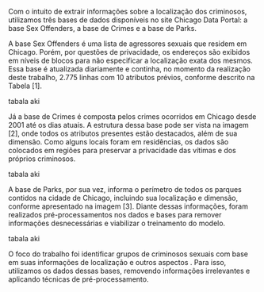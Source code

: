 Com o intuito de extrair informações sobre a localização dos criminosos, utilizamos três bases de dados disponíveis no site Chicago Data Portal: a base Sex Offenders, a base de Crimes e a base de Parks.

A base Sex Offenders é uma lista de agressores sexuais que residem em Chicago. Porém, por questões de privacidade, os endereços são exibidos em níveis de blocos para não especificar a localização exata dos mesmos. Essa base é atualizada diariamente e continha, no momento da realização deste trabalho, 2.775 linhas com 10 atributos prévios, conforme descrito na Tabela [1].

tabala aki

Já a base de Crimes é composta pelos crimes ocorridos em Chicago desde 2001 até os dias atuais. A estrutura dessa base pode ser vista na imagem [2], onde todos os atributos presentes estão destacados, além de sua dimensão. Como alguns locais foram em residências, os dados são colocados em regiões para preservar a privacidade das vítimas e dos próprios criminosos.

tabala aki

A base de Parks, por sua vez, informa o perímetro de todos os parques contidos na cidade de Chicago, incluindo sua localização e dimensão, conforme apresentado na imagem [3]. Diante dessas informações, foram realizados pré-processamentos nos dados e bases para remover informações desnecessárias e viabilizar o treinamento do modelo.


tabala aki

O foco do trabalho foi identificar grupos de criminosos sexuais com base em suas informações de localização e outros aspectos . Para isso, utilizamos os dados dessas bases, removendo informações irrelevantes e aplicando técnicas de pré-processamento.